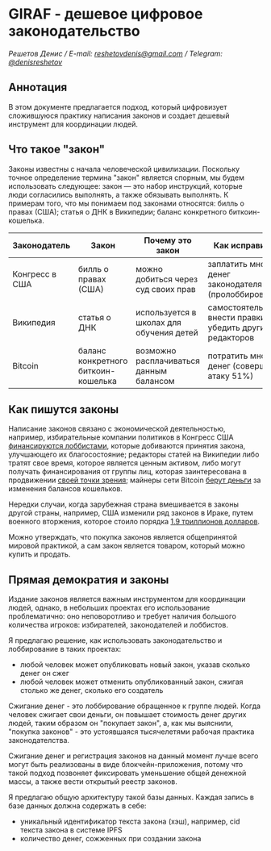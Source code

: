 # GIRAF - дешевое цифровое законодательство

_Решетов Денис / E-mail:_ [_reshetovdenis@gmail.com_](mailto:reshetovdenis@gmail.com) _/ Telegram:_ [_@denisreshetov_](https://t.me/denisreshetov)

## Аннотация
В этом документе предлагается подход, который цифровизует сложившуюся практику написания законов и создает дешевый инструмент для координации людей.

## Что такое "закон"
Законы известны с начала человеческой цивилизации. Поскольку точное определение термина "закон" является спорным, мы будем использовать следующее: закон — это набор инструкций, которые люди согласились выполнять, а также обязывать выполнять. К примерам того, что мы понимаем под законами относятся: билль о правах (США); статья о ДНК в Википедии; баланс конкретного биткоин-кошелька. 

| Законодатель | Закон | Почему это закон | Как исправить |
| ----------- | ----------- | ----------- | ----------- |
| Конгресс в США | билль о правах (США) | можно добиться через суд своих прав | заплатить много денег законодателям (пролоббировать) |
| Википедия | статья о ДНК | используется в школах для обучения детей | самостоятельно внести правки и убедить других редакторов |
| Bitcoin | баланс конкретного биткоин-кошелька | возможно расплачиваться данным балансом | потратить много денег (совершить атаку 51%) |

## Как пишутся законы
Написание законов связано с экономической деятельностью, например, избирательные компании политиков в Конгресс США [финансируются лоббистами](https://en.wikipedia.org/wiki/Lobbying_in_the_United_States), которые добиваются принятия закона, улучшающего их благосостояние; редакторы статей на Википедии либо тратят свое время, которое является ценным активом, либо могут получать финансирования от группы лиц, которая заинтересована в продвижении [своей точки зрения](https://en.wikipedia.org/wiki/Wikipedia:Edit_warring);
майнеры сети Bitcoin [берут деньги](https://bitcoin.org/bitcoin.pdf) за изменения балансов кошельков.

Нередки случаи, когда зарубежная страна вмешивается в законы другой страны, например, США изменили ряд законов в Ираке, путем военного вторжения, которое стоило порядка [1.9 триллионов долларов](https://www.reuters.com/article/politicsNews/idUSN2450753720071024).

Можно утверждать, что покупка законов является общепринятой мировой практикой, а сам закон является товаром, который можно купить и продать.

## Прямая демократия и законы
Издание законов является важным инструментом для координации людей, однако, в небольших проектах его использование проблематично: оно неповоротливо и требует наличия большого количества игроков: избирателей, законодателей и лоббистов.

Я предлагаю решение, как использовать законодательство и лоббирование в таких проектах:
- любой человек может опубликовать новый закон, указав сколько денег он сжег
- любой человек может отменить опубликованный закон, сжигая столько же денег, сколько его создатель

Сжигание денег - это лоббирование обращенное к группе людей. Когда человек сжигает свои деньги, он повышает стоимость денег других людей, таким образом он "покупает закон", а, как мы выяснили, "покупка законов" - это устоявшаяся тысячелетями рабочая практика законодателства.

Сжигание денег и регистрация законов на данный момент лучше всего могут быть реализованы в виде блокчейн-приложения, потому что такой подход позвоняет фиксировать уменьшение общей денежной массы, а также вести открытый реестр законов.

Я предлагаю общую архитектуру такой базы данных. Каждая запись в базе данных должна содержать в себе:
- уникальный идентификатор текста закона (хэш), например, cid текста закона в системе IPFS
- количество денег, сожженных при создании закона